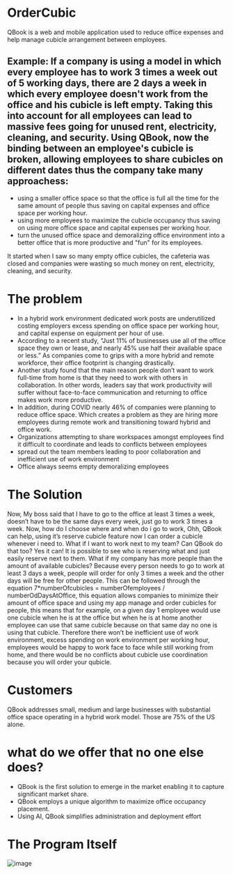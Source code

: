 # OrderCubic
QBook is a web and mobile application used to reduce office expenses and help manage cubicle arrangement between employees.

## Example: If a company is using a model in which every employee has to work 3 times a week out of 5 working days, there are 2 days a week in which every employee doesn't work from the office and his cubicle is left empty. Taking this into account for all employees can lead to massive fees going for unused rent, electricity, cleaning, and security. Using QBook, now the binding between an employee's cubicle is broken, allowing employees to share cubicles on different dates thus the company take many approachess: 
- using a smaller office space so that the office is full all the time for the same amount of people thus saving on capital expenses and office space per working hour.
- using more employees to maximize the cubicle occupancy thus saving on using more office space and capital expenses per working hour.
- turn the unused office space and demoralizing office environment into a better office that is more productive and "fun" for its employees.

It started when I saw so many empty office cubicles, the cafeteria was closed and companies were wasting so much money on rent, electricity, cleaning, and security. 

# The problem
- In a hybrid work environment dedicated work posts are underutilized costing employers excess spending on office space per working hour, and capital expense on equipment per hour of use.
- According to a recent study, “Just 11% of businesses use all of the office space they own or lease, and nearly 45% use half their available space or less.” As companies come to grips with a more hybrid and remote workforce, their office footprint is changing drastically.
- Another study found that the main reason people don’t want to work full-time from home is that they need to work with others in collaboration. In other words, leaders say that work productivity will suffer without face-to-face communication and returning to office makes work more productive.
- In addition, during COVID nearly 46% of companies were planning to reduce office space. Which creates a problem as they are hiring more employees during remote work and transitioning toward hybrid and office work.
- Organizations attempting to share workspaces amongst employees find it difficult to coordinate and leads to conflicts between employees
- spread out the team members leading to poor collaboration and inefficient use of work environment  
- Office always seems empty demoralizing employees

# The Solution
Now, My boss said that I have to go to the office at least 3 times a week, doesn’t have to be the same days every week, just go to work 3 times a week.
Now, how do I choose where and when do i go to work, Ohh, QBook can help, using it’s reserve cubicle feature now I can order a cubicle whenever i need to.
What if I want to work next to my team? Can QBook do that too? Yes it can! It is possible to see who is reserving what and just easily reserve next to them.
What if my company has more people than the amount of available cubicles?
Because every person needs to go to work at least 3 days a week, people will order for only 3 times a week and the other days will be free for other people. 
This can be followed through the equation 7*numberOfcubicles = numberOfemployees / numberOdDaysAtOffice, this equation allows companies to minimize their amount of office space and using my app manage and order cubicles for people, this means that for example, on a given day 1 employee would use one cubicle when he is at the office but when he is at home another employee can use that same cubicle because on that same day no one is using that cubicle. 
Therefore there won’t be inefficient use of work environment, excess spending on work environment per working hour, employees would be happy to work face to face while still working from home, and there would be no conflicts about cubicle use coordination because you will order your qubicle.

# Customers
QBook addresses small, medium and large businesses with substantial office space operating in a hybrid work model. Those are 75% of the US alone.

# what do we offer that no one else does?
- QBook is the first solution to emerge in the market enabling it to capture significant market share.  
- QBook employs a unique algorithm to maximize office occupancy placement.
- Using AI, QBook simplifies administration and deployment effort

# The Program Itself
![image](https://github.com/zivbeh/OrderCubic/assets/63635842/aca71282-bdd9-4823-81eb-133d602eac2d)

